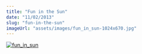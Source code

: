 ```yaml
---
title: "Fun in the Sun"
date: "11/02/2013"
slug: "fun-in-the-sun"
imageUrl: "assets/images/fun_in_sun-1024x670.jpg"
---
```


[![fun_in_sun](https://i0.wp.com/santonino-nz.org/wp-content/uploads/2013/02/fun_in_sun-1024x670.jpg?resize=1024%2C670)](https://i0.wp.com/santonino-nz.org/wp-content/uploads/2013/02/fun_in_sun.jpg)